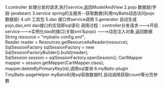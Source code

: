 1.controller 处理分发的请求,执行service,返回ModelAndView
2.pojo 数据层(字段-javabean)
3.service spring的主服务--获取数据(利用myBaits动态访问pojo数据层)
4.util 工具包
5.dao 接口供service调用
5.generator 自动生成pojo,dao,xml dao接口的实现即sql语句
  调用过程：controller分发请求--->开启service--->实例化dao的接口(关联xml与pojo)
  --->动态注入对象,返回数据
  String resource = "mybatis-config.xml";    
  Reader reader = Resources.getResourceAsReader(resource);  
  SqlSessionFactory sqlSessionFactory = new SqlSessionFactoryBuilder().build(reader);   
  SqlSession session = sqlSessionFactory.openSession();
  CartMapper mapper = session.getMapper(CartMapper.class);
  mapper.deleteByPrimaryKey(id);调用sql查询
 6.myBaits-plugin  
 7.myBaits-pageHelper myBatis利用sql获取数据时,自动调用获取count等分页参数